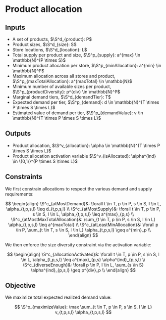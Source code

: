# Product allocation

## Inputs

+ A set of products, $\S^d_{product}: P$
+ Product sizes, $\S^d_{size}: S$
+ Store locations, $\S^d_{location}: L$
+ Total supply per product and size, $\S^p_{supply}: a^{max} \in \mathbb{N}^{P \times S}$
+ Minimum product allocation per store, $\S^p_{minAllocation}: a^{min} \in \mathbb{N}^P$
+ Maximum allocation across all stores and product, $\S^p_{maxTotalAllocation}: a^{maxTotal} \in \mathbb{N}$
+ Minimum number of available sizes per product, $\S^p_{productDiversity}: p^{div} \in \mathbb{N}^P$
+ Marginal demand tiers, $\S^d_{demandTier}: T$
+ Expected demand per tier, $\S^p_{demand}: d \in \mathbb{N}^{T \times P \times S \times L}$
+ Estimated value of demand per tier, $\S^p_{demandValue}: v \in \mathbb{N}^{T \times P \times S \times L}$

## Outputs

+ Product allocation, $\S^v_{allocation}: \alpha \in \mathbb{N}^{T \times P \times S \times L}$
+ Product allocation activation variable $\S^v_{isAllocated}: \alpha^{ind} \in \{0,1\}^{P \times S \times L}$

## Constraints

We first constrain allocations to respect the various demand and supply
requirements:

$$
  \begin{align}
    \S^c_{atMostDemand}&:
      \forall t \in T, p \in P, s \in S, l \in L,
        \alpha_{t,p,s,l} \leq d_{t,p,s,l} \\
    \S^c_{atMostSupply}&:
      \forall t \in T, p \in P, s \in S, l \in L,
        \alpha_{t,p,s,l} \leq a^{max}_{p,s} \\
    \S^c_{atMostMaxTotalAllocation}&:
      \sum_{t \in T, p \in P, s \in S, l \in L}
        \alpha_{t,p,s,l} \leq a^{maxTotal} \\
    \S^c_{atLeastMinAllocation}&:
      \forall p \in P,
        \sum_{t \in T, s \in S, l \in L}
          \alpha_{t,p,s,l} \geq a^{min}_p \\
  \end{align}
$$

We then enforce the size diversity constraint via the activation variable:

$$
  \begin{align}
    \S^c_{allocationActivated}&:
      \forall t \in T, p \in P, s \in S, l \in L,
        \alpha_{t,p,s,l} \leq a^{max}_{p,s} \alpha^{ind}_{p,s,l} \\
    \S^c_{diverseEnough}&:
      \forall p \in P, l \in L,
        \sum_{s \in S}
          \alpha^{ind}_{p,s,l} \geq p^{div}_p \\
  \end{align}
$$

## Objective

We maximize total expected realized demand value:

$$
  \S^o_{maximizeValue}:
    \max \sum_{t \in T, p \in P, s \in S, l \in L}
      v_{t,p,s,l} \alpha_{t,p,s,l}
$$
